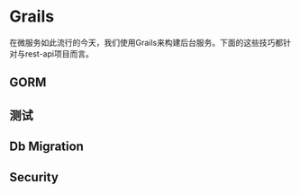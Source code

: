 # Grails

在微服务如此流行的今天，我们使用Grails来构建后台服务。下面的这些技巧都针对与rest-api项目而言。

## GORM

## 测试

## Db Migration

## Security